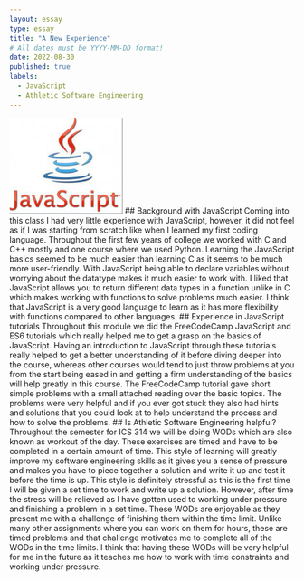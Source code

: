 ```yaml
---
layout: essay
type: essay
title: "A New Experience"
# All dates must be YYYY-MM-DD format!
date: 2022-08-30
published: true
labels:
  - JavaScript
  - Athletic Software Engineering
---
```


<img width="200px" class="rounded float-start pe-4" src="../img/aNewExperience/js.jpg">
## Background with JavaScript
Coming into this class I had very little experience with JavaScript, however, it did not feel as if I was starting from scratch like when I learned my first coding language. Throughout the first few years of college we worked with C and C++ mostly and one course where we used Python. Learning the JavaScript basics seemed to be much easier than learning C as it seems to be much more user-friendly. With JavaScript being able to declare variables without worrying about the datatype makes it much easier to work with. I liked that JavaScript allows you to return different data types in a function unlike in C which makes working with functions to solve problems much easier. I think that JavaScript is a very good language to learn as it has more flexibility with functions compared to other languages.
## Experience in JavaScript tutorials
Throughout this module we did the FreeCodeCamp JavaScript and ES6 tutorials which really helped me to get a grasp on the basics of JavaScript. Having an introduction to JavaScript through these tutorials really helped to get a better understanding of it before diving deeper into the course, whereas other courses would tend to just throw problems at you from the start being eased in and getting a firm understanding of the basics will help greatly in this course. The FreeCodeCamp tutorial gave short simple problems with a small attached reading over the basic topics. The problems were very helpful and if you ever got stuck they also had hints and solutions that you could look at to help understand the process and how to solve the problems. 
## Is Athletic Software Engineering helpful?
Throughout the semester for ICS 314 we will be doing WODs which are also known as workout of the day. These exercises are timed and have to be completed in a certain amount of time. This style of learning will greatly improve my software engineering skills as it gives you a sense of pressure and makes you have to piece together a solution and write it up and test it before the time is up. This style is definitely stressful as this is the first time I will be given a set time to work and write up a solution. However, after time the stress will be relieved as I have gotten used to working under pressure and finishing a problem in a set time. These WODs are enjoyable as they present me with a challenge of finishing them within the time limit. Unlike many other assignments where you can work on them for hours, these are timed problems and that challenge motivates me to complete all of the WODs in the time limits. I think that having these WODs will be very helpful for me in the future as it teaches me how to work with time constraints and working under pressure. 
